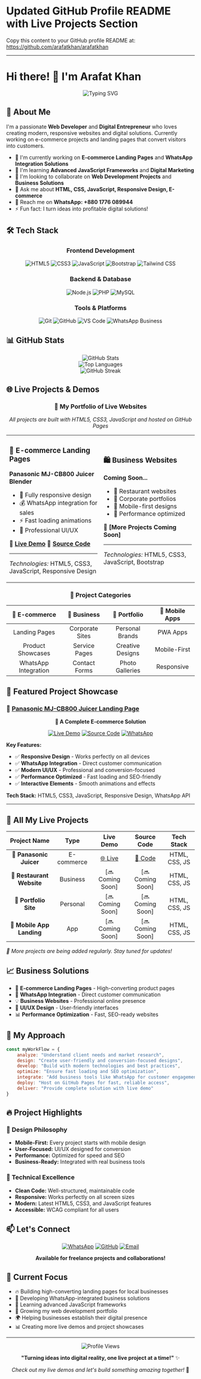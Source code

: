 # Updated GitHub Profile README with Live Projects Section

Copy this content to your GitHub profile README at: https://github.com/arafatkhan/arafatkhan

---

# Hi there! 👋 I'm Arafat Khan

<div align="center">
  <img src="https://readme-typing-svg.demolab.com?font=Fira+Code&pause=1000&color=2E8B57&center=true&vCenter=true&width=435&lines=Web+Developer+%26+Digital+Entrepreneur;Full+Stack+Developer;E-commerce+Specialist;Always+Learning+New+Technologies" alt="Typing SVG" />
</div>

## 🚀 About Me

I'm a passionate **Web Developer** and **Digital Entrepreneur** who loves creating modern, responsive websites and digital solutions. Currently working on e-commerce projects and landing pages that convert visitors into customers.

- 🔭 I'm currently working on **E-commerce Landing Pages** and **WhatsApp Integration Solutions**
- 🌱 I'm learning **Advanced JavaScript Frameworks** and **Digital Marketing**
- 👯 I'm looking to collaborate on **Web Development Projects** and **Business Solutions**
- 💬 Ask me about **HTML, CSS, JavaScript, Responsive Design, E-commerce**
- 📱 Reach me on **WhatsApp: +880 1776 089944**
- ⚡ Fun fact: I turn ideas into profitable digital solutions!

## 🛠️ Tech Stack

<div align="center">

### Frontend Development
![HTML5](https://img.shields.io/badge/HTML5-E34F26?style=for-the-badge&logo=html5&logoColor=white)
![CSS3](https://img.shields.io/badge/CSS3-1572B6?style=for-the-badge&logo=css3&logoColor=white)
![JavaScript](https://img.shields.io/badge/JavaScript-F7DF1E?style=for-the-badge&logo=javascript&logoColor=black)
![Bootstrap](https://img.shields.io/badge/Bootstrap-563D7C?style=for-the-badge&logo=bootstrap&logoColor=white)
![Tailwind CSS](https://img.shields.io/badge/Tailwind_CSS-38B2AC?style=for-the-badge&logo=tailwind-css&logoColor=white)

### Backend & Database
![Node.js](https://img.shields.io/badge/Node.js-43853D?style=for-the-badge&logo=node.js&logoColor=white)
![PHP](https://img.shields.io/badge/PHP-777BB4?style=for-the-badge&logo=php&logoColor=white)
![MySQL](https://img.shields.io/badge/MySQL-00000F?style=for-the-badge&logo=mysql&logoColor=white)

### Tools & Platforms
![Git](https://img.shields.io/badge/Git-F05032?style=for-the-badge&logo=git&logoColor=white)
![GitHub](https://img.shields.io/badge/GitHub-100000?style=for-the-badge&logo=github&logoColor=white)
![VS Code](https://img.shields.io/badge/VS_Code-0078D4?style=for-the-badge&logo=visual%20studio%20code&logoColor=white)
![WhatsApp Business](https://img.shields.io/badge/WhatsApp_Business-25D366?style=for-the-badge&logo=whatsapp&logoColor=white)

</div>

## 📊 GitHub Stats

<div align="center">
  <img src="https://github-readme-stats.vercel.app/api?username=arafatkhan&show_icons=true&theme=radical&count_private=true" alt="GitHub Stats" />
</div>

<div align="center">
  <img src="https://github-readme-stats.vercel.app/api/top-langs/?username=arafatkhan&layout=compact&theme=radical" alt="Top Languages" />
</div>

<div align="center">
  <img src="https://github-readme-streak-stats.herokuapp.com/?user=arafatkhan&theme=radical" alt="GitHub Streak" />
</div>

## 🌐 Live Projects & Demos

<div align="center">

### 🚀 **My Portfolio of Live Websites**
*All projects are built with HTML5, CSS3, JavaScript and hosted on GitHub Pages*

</div>

<table align="center">
<tr>
<td width="50%">

### 🥤 E-commerce Landing Pages
**Panasonic MJ-CB800 Juicer Blender**
- 📱 Fully responsive design
- 💰 WhatsApp integration for sales
- ⚡ Fast loading animations
- 🎨 Professional UI/UX

**🔗 [Live Demo](https://arafatkhan.github.io/Panasonic-MJ-CB800-2Ltr-/)**
**📂 [Source Code](https://github.com/arafatkhan/Panasonic-MJ-CB800-2Ltr-)**

---

*Technologies:* HTML5, CSS3, JavaScript, Responsive Design

</td>
<td width="50%">

### 🛍️ Business Websites
**Coming Soon...**
- 🏪 Restaurant websites
- 💼 Corporate portfolios  
- 📱 Mobile-first designs
- 🚀 Performance optimized

**🔗 [More Projects Coming Soon]**

---

*Technologies:* HTML5, CSS3, JavaScript, Bootstrap

</td>
</tr>
</table>

<div align="center">

### 📱 **Project Categories**

| 🛒 E-commerce | 💼 Business | 🎨 Portfolio | 📱 Mobile Apps |
|:---:|:---:|:---:|:---:|
| Landing Pages | Corporate Sites | Personal Brands | PWA Apps |
| Product Showcases | Service Pages | Creative Designs | Mobile-First |
| WhatsApp Integration | Contact Forms | Photo Galleries | Responsive |

</div>

## 🎯 Featured Project Showcase

### 🥤 [Panasonic MJ-CB800 Juicer Landing Page](https://arafatkhan.github.io/Panasonic-MJ-CB800-2Ltr-/)

<div align="center">

**🌟 A Complete E-commerce Solution**

[![Live Demo](https://img.shields.io/badge/🌐_Live_Demo-success?style=for-the-badge&color=25D366)](https://arafatkhan.github.io/Panasonic-MJ-CB800-2Ltr-/)
[![Source Code](https://img.shields.io/badge/📂_Source_Code-blue?style=for-the-badge&color=0366d6)](https://github.com/arafatkhan/Panasonic-MJ-CB800-2Ltr-)
[![WhatsApp](https://img.shields.io/badge/📱_WhatsApp_Order-green?style=for-the-badge&color=25D366)](https://wa.me/8801776089944)

</div>

**Key Features:**
- ✅ **Responsive Design** - Works perfectly on all devices
- ✅ **WhatsApp Integration** - Direct customer communication
- ✅ **Modern UI/UX** - Professional and conversion-focused
- ✅ **Performance Optimized** - Fast loading and SEO-friendly
- ✅ **Interactive Elements** - Smooth animations and effects

**Tech Stack:** HTML5, CSS3, JavaScript, Responsive Design, WhatsApp API

---

## 🚀 All My Live Projects

<div align="center">

| Project Name | Type | Live Demo | Source Code | Tech Stack |
|:---:|:---:|:---:|:---:|:---:|
| 🥤 **Panasonic Juicer** | E-commerce | [🌐 Live](https://arafatkhan.github.io/Panasonic-MJ-CB800-2Ltr-/) | [📂 Code](https://github.com/arafatkhan/Panasonic-MJ-CB800-2Ltr-) | HTML, CSS, JS |
| 🏪 **Restaurant Website** | Business | [🔜 Coming Soon] | [🔜 Coming Soon] | HTML, CSS, JS |
| 💼 **Portfolio Site** | Personal | [🔜 Coming Soon] | [🔜 Coming Soon] | HTML, CSS, JS |
| 📱 **Mobile App Landing** | App | [🔜 Coming Soon] | [🔜 Coming Soon] | HTML, CSS, JS |

</div>

*📝 More projects are being added regularly. Stay tuned for updates!*

## 📈 Business Solutions

- 🛒 **E-commerce Landing Pages** - High-converting product pages
- 📱 **WhatsApp Integration** - Direct customer communication
- 💡 **Business Websites** - Professional online presence
- 🎨 **UI/UX Design** - User-friendly interfaces
- 📊 **Performance Optimization** - Fast, SEO-ready websites

## 🌟 My Approach

```javascript
const myWorkFlow = {
    analyze: "Understand client needs and market research",
    design: "Create user-friendly and conversion-focused designs",
    develop: "Build with modern technologies and best practices",
    optimize: "Ensure fast loading and SEO optimization",
    integrate: "Add business tools like WhatsApp for customer engagement",
    deploy: "Host on GitHub Pages for fast, reliable access",
    deliver: "Provide complete solution with live demo"
}
```

## 🔥 Project Highlights

### 🎨 **Design Philosophy**
- **Mobile-First:** Every project starts with mobile design
- **User-Focused:** UI/UX designed for conversion
- **Performance:** Optimized for speed and SEO
- **Business-Ready:** Integrated with real business tools

### 🚀 **Technical Excellence**
- **Clean Code:** Well-structured, maintainable code
- **Responsive:** Works perfectly on all screen sizes
- **Modern:** Latest HTML5, CSS3, and JavaScript features
- **Accessible:** WCAG compliant for all users

## 📫 Let's Connect

<div align="center">

[![WhatsApp](https://img.shields.io/badge/WhatsApp-25D366?style=for-the-badge&logo=whatsapp&logoColor=white)](https://wa.me/8801776089944)
[![GitHub](https://img.shields.io/badge/GitHub-100000?style=for-the-badge&logo=github&logoColor=white)](https://github.com/arafatkhan)
[![Email](https://img.shields.io/badge/Email-D14836?style=for-the-badge&logo=gmail&logoColor=white)](mailto:contact@arafatkhan.dev)

**Available for freelance projects and collaborations!**

</div>

## 🎯 Current Focus

- 🔥 Building high-converting landing pages for local businesses
- 📱 Developing WhatsApp-integrated business solutions
- 🚀 Learning advanced JavaScript frameworks
- 💼 Growing my web development portfolio
- 🌍 Helping businesses establish their digital presence
- 📊 Creating more live demos and project showcases

---

<div align="center">
  <img src="https://komarev.com/ghpvc/?username=arafatkhan&color=green&style=flat-square&label=Profile+Views" alt="Profile Views" />
</div>

<div align="center">
  
**"Turning ideas into digital reality, one live project at a time!"** ✨

*Check out my live demos and let's build something amazing together!* 🚀

</div>

